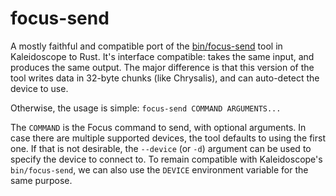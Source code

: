 # focus-send

A mostly faithful and compatible port of the [bin/focus-send][k:focus-send] tool
in Kaleidoscope to Rust. It's interface compatible: takes the same input, and
produces the same output. The major difference is that this version of the tool
writes data in 32-byte chunks (like Chrysalis), and can auto-detect the device
to use.

 [k:focus-send]: https://github.com/keyboardio/Kaleidoscope/blob/master/bin/focus-send

Otherwise, the usage is simple: `focus-send COMMAND ARGUMENTS...`

The `COMMAND` is the Focus command to send, with optional arguments. In case
there are multiple supported devices, the tool defaults to using the first one.
If that is not desirable, the `--device` (or `-d`) argument can be used to
specify the device to connect to. To remain compatible with Kaleidoscope's
`bin/focus-send`, we can also use the `DEVICE` environment variable for the same
purpose.
